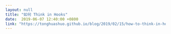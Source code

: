 ```yaml
---
layout: null
title: "如何 Think in Hooks"
date:  2019-06-07 12:40:00 +0800
link: "https://tonghuashuo.github.io/blog/2019/02/15/how-to-think-in-hooks"
---
```


